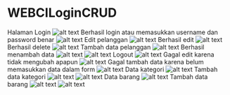 # WEBCILoginCRUD
Halaman Login
![alt text](https://github.com/lyrahrtn/WEBCILoginCRUD/blob/master/2.JPG)
Berhasil login atau memasukkan username dan password benar
![alt text](https://github.com/lyrahrtn/WEBCILoginCRUD/blob/master/3.JPG)
Edit pelanggan
![alt text](https://github.com/lyrahrtn/WEBCILoginCRUD/blob/master/4.JPG)
Berhasil edit
![alt text](https://github.com/lyrahrtn/WEBCILoginCRUD/blob/master/5.JPG)
Berhasil delete
![alt text](https://github.com/lyrahrtn/WEBCILoginCRUD/blob/master/6.JPG)
Tambah data pelanggan
![alt text](https://github.com/lyrahrtn/WEBCILoginCRUD/blob/master/7.JPG)
Berhasil menambah data
![alt text](https://github.com/lyrahrtn/WEBCILoginCRUD/blob/master/8.JPG)
![alt text](https://github.com/lyrahrtn/WEBCILoginCRUD/blob/master/9.JPG)
Logout
![alt text](https://github.com/lyrahrtn/WEBCILoginCRUD/blob/master/10.JPG)
Gagal edit karena tidak mengubah apapun
![alt text](https://github.com/lyrahrtn/WEBCILoginCRUD/blob/master/11.JPG)
Gagal tambah data karena belum memasukkan data dalam form
![alt text](https://github.com/lyrahrtn/WEBCILoginCRUD/blob/master/12.JPG)
Data kategori
![alt text](https://github.com/lyrahrtn/WEBCILoginCRUD/blob/master/13.JPG)
Tambah data kategori
![alt text](https://github.com/lyrahrtn/WEBCILoginCRUD/blob/master/14.JPG)
![alt text](https://github.com/lyrahrtn/WEBCILoginCRUD/blob/master/15.JPG)
Data barang
![alt text](https://github.com/lyrahrtn/WEBCILoginCRUD/blob/master/16.JPG)
Tambah data barang
![alt text](https://github.com/lyrahrtn/WEBCILoginCRUD/blob/master/17.JPG)
![alt text](https://github.com/lyrahrtn/WEBCILoginCRUD/blob/master/18.JPG)
